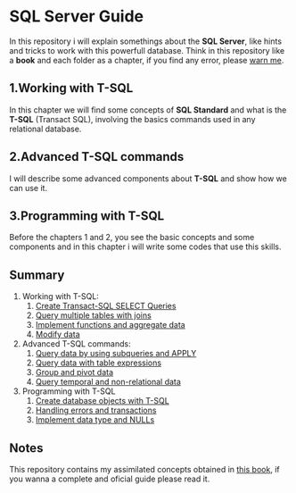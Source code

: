 # SQL Server Guide

In this repository i will explain somethings about the **SQL Server**, like hints and tricks to work with this powerfull database. Think in this repository like a **book** and each folder as a chapter, if you find any error, please [warn me](mailto:adrian.hideki.br@gmail.com).

## 1.Working with T-SQL
  In this chapter we will find some concepts of **SQL Standard** and what is the **T-SQL** (Transact SQL), involving the basics commands used in any relational database. 

## 2.Advanced T-SQL commands
  I will describe some advanced components about **T-SQL** and show how we can use it.

## 3.Programming with T-SQL
  Before the chapters 1 and 2, you see the basic concepts and some components and in this chapter i will write some codes that use this skills.

## Summary

1. Working with T-SQL:
   1. [Create Transact-SQL SELECT Queries](./1.Working_with_TSQL/1.1.Create_Transact-SQL_SELECT_Queries.md)
   2. [Query multiple tables with joins](./1.Working_with_TSQL/1.2.Query_multiple_tables_with_joins.md)
   3. [Implement functions and aggregate data](./1.Working_with_TSQL/1.3.Implement_functions_and_aggregate_data.md)
   4. [Modify data](./1.Working_with_TSQL/1.4.Modify_data.md)
2. Advanced T-SQL commands:
   1. [Query data by using subqueries and APPLY](./2.Advanced_TSQL_commands/2.1.Query_data_using_subqueries_and_APPLY.md)
   2. [Query data with table expressions](./2.Advanced_TSQL_commands/2.2.Query_data_with_table_expressions.md)
   3. [Group and pivot data](./2.Advanced_TSQL_commands/2.3.Group_and_pivot_data.md)
   4. [Query temporal and non-relational data](./2.Advanced_TSQL_commands/2.4.Query_temporal_and_non-relational_data.md)
3. Programming with T-SQL
   1. [Create database objects with T-SQL](./3.Programming_with_TSQL/3.1.Create_database_objects_with_T-SQL.md)
   2. [Handling errors and transactions](./3.Programming_with_TSQL/3.2.Handling_errors_and_transactions.md)
   3. [Implement data type and NULLs](./3.Programming_with_TSQL/3.3.Implement_data_type_and_NULLs.md)

## Notes
This repository contains my assimilated concepts obtained in [this book](https://www.microsoftpressstore.com/store/mcsa-sql-server-2016-database-development-exam-ref-9781509303656), if you wanna a complete and oficial guide please read it.
